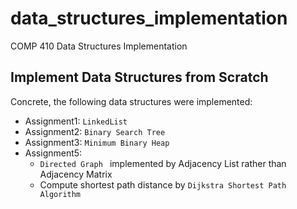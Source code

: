 # data_structures_implementation
COMP 410 Data Structures Implementation

## Implement Data Structures from Scratch
Concrete, the following data structures were implemented:
- Assignment1: `LinkedList`
- Assignment2: `Binary Search Tree`
- Assignment3: `Minimum Binary Heap`
- Assignment5: 
  - `Directed Graph ` implemented by Adjacency List rather than Adjacency Matrix
  - Compute shortest path distance by `Dijkstra Shortest Path Algorithm`
